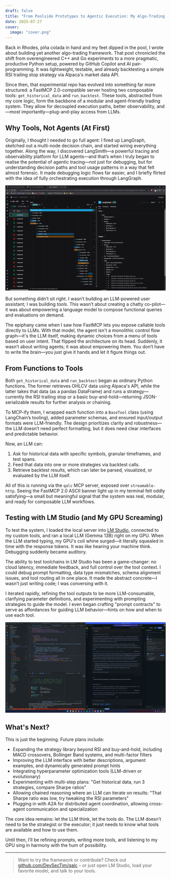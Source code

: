```yaml
---
draft: false
title: "From Poolside Prototypes to Agentic Execution: My Algo-Trading Framework Evolves"
date: 2025-07-27
cover:
  image: "cover.png"
---
```


Back in Rhodes, piña colada in hand and my feet dipped in the pool, I wrote about building yet another algo-trading framework. That post chronicled the shift from overengineered C++ and Go experiments to a more pragmatic, productive Python setup, powered by GitHub Copilot and AI pair-programming. It was lightweight, testable, and already backtesting a simple RSI trailing stop strategy via Alpaca's market data API.

Since then, that experimental repo has evolved into something far more structured: a FastMCP 2.0-compatible server hosting two composable tools: `get_historical_data` and `run_backtest`. These tools, abstracted from my core logic, form the backbone of a modular and agent-friendly trading system. They allow for decoupled execution paths, better observability, and—most importantly—plug-and-play access from LLMs.

## Why Tools, Not Agents (At First)

Originally, I thought I needed to go full agent: I fired up LangGraph, sketched out a multi-node decision chain, and started wiring everything together. Along the way, I discovered LangSmith—a powerful tracing and observability platform for LLM agents—and that’s when I truly began to realise the potential of agentic tracing—not just for debugging, but for understanding decision paths and tool usage patterns in a way that felt almost forensic. It made debugging logic flows far easier, and I briefly flirted with the idea of fully orchestrating execution through LangGraph.

![LangSmith Tracing View](langsmith.png)

But something didn’t sit right. I wasn’t building an LLM-powered user assistant; I was building *tools*. This wasn’t about creating a chatty co-pilot—it was about empowering a language model to compose functional queries and evaluations on demand.

The epiphany came when I saw how FastMCP lets you expose callable tools directly to LLMs. With that model, the agent isn't a monolithic control flow graph—it's the LLM itself, making dynamic choices from a menu of tools based on user intent. That flipped the architecture on its head. Suddenly, it wasn’t about writing agents; it was about empowering them. You don’t have to write the brain—you just give it hands and let it figure things out.

## From Functions to Tools

Both `get_historical_data` and `run_backtest` began as ordinary Python functions. The former retrieves OHLCV data using Alpaca's API, while the latter takes that data (as a pandas DataFrame) and runs a strategy—currently the RSI trailing stop or a basic buy-and-hold—returning JSON-serializable results for further analysis or chaining.

To MCP-ify them, I wrapped each function into a `BaseTool` class (using LangChain’s tooling), added parameter schemas, and ensured input/output formats were LLM-friendly. The design prioritizes clarity and robustness—the LLM doesn’t need perfect formatting, but it does need clear interfaces and predictable behavior.

Now, an LLM can:

1. Ask for historical data with specific symbols, granular timeframes, and test spans.
2. Feed that data into one or more strategies via backtest calls.
3. Retrieve backtest results, which can later be parsed, visualized, or evaluated by the LLM itself.

All of this is running via the `qalc` MCP server, exposed over `streamable-http`. Seeing the FastMCP 2.0 ASCII banner light up in my terminal felt oddly satisfying—a small but meaningful signal that the system was real, modular, and ready for composable LLM workflows.

## Testing with LM Studio (and My GPU Screaming)

To test the system, I loaded the local server into [LM Studio](https://lmstudio.ai), connected to my custom tools, and ran a local LLM (Gemma 13B) right on my GPU. When the LLM started typing, my GPU's coil whine surged—it literally squealed in time with the response tokens. It was like hearing your machine think. Debugging suddenly became auditory.

The ability to test toolchains in LM Studio has been a game-changer: no cloud latency, immediate feedback, and full control over the tool context. I could debug prompt formatting, data type mismatches, schema alignment issues, and tool routing all in one place. It made the abstract concrete—I wasn’t just writing code; I was conversing with it.

I iterated rapidly, refining the tool outputs to be more LLM-consumable, clarifying parameter definitions, and experimenting with prompting strategies to guide the model. I even began crafting "prompt contracts" to serve as affordances for guiding LLM behavior—hints on how and when to use each tool.

![Testing FastMCP 2.0 with LM Studio](screencap.png)

## What's Next?

This is just the beginning. Future plans include:

* Expanding the strategy library beyond RSI and buy-and-hold, including MACD crossovers, Bollinger Band systems, and multi-factor filters
* Improving the LLM interface with better descriptions, argument examples, and dynamically generated prompt hints
* Integrating hyperparameter optimization tools (LLM-driven or evolutionary)
* Experimenting with multi-step plans: "Get historical data, run 3 strategies, compare Sharpe ratios"
* Allowing chained reasoning where an LLM can iterate on results: "That Sharpe ratio was low, try tweaking the RSI parameters"
* Plugging in with A2A for distributed agent coordination, allowing cross-agent communication and specialization

The core idea remains: let the LLM think, let the tools do. The LLM doesn’t need to be the strategist or the executor; it just needs to know what tools are available and how to use them.

Until then, I’ll be refining prompts, writing more tools, and listening to my GPU sing in harmony with the hum of possibility.

---

> Want to try the framework or contribute? Check out [github.com/DevSecTim/qalc](https://github.com/DevSecTim/qalc) – or just open LM Studio, load your favorite model, and talk to your tools.
